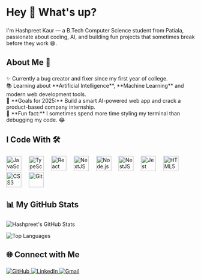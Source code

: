 <h1 align="left">Hey 👋 What's up?</h1>

###

<p align="left">I'm Hashpreet Kaur — a B.Tech Computer Science student from Patiala, passionate about coding, AI, and building fun projects that sometimes break before they work 😄.</p>

###

<h2 align="left">About Me 🚀</h2>

###

<p align="left">
✨ Currently a bug creator and fixer since my first year of college.<br>
📚 Learning about **Artificial Intelligence**, **Machine Learning** and modern web development tools.<br>
🎯 **Goals for 2025:** Build a smart AI-powered web app and crack a product-based company internship.<br>
🎲 **Fun fact:** I sometimes spend more time styling my terminal than debugging my code. 😂
</p>

###

<h2 align="left">I Code With 🛠️</h2>

###

<div align="left">
  <img src="https://cdn.jsdelivr.net/gh/devicons/devicon/icons/javascript/javascript-original.svg" height="40" alt="JavaScript" />
  <img width="12" />
  <img src="https://cdn.jsdelivr.net/gh/devicons/devicon/icons/typescript/typescript-original.svg" height="40" alt="TypeScript" />
  <img width="12" />
  <img src="https://cdn.jsdelivr.net/gh/devicons/devicon/icons/react/react-original.svg" height="40" alt="React" />
  <img width="12" />
  <img src="https://cdn.jsdelivr.net/gh/devicons/devicon/icons/nextjs/nextjs-original.svg" height="40" alt="NextJS" />
  <img width="12" />
  <img src="https://cdn.jsdelivr.net/gh/devicons/devicon/icons/nodejs/nodejs-original.svg" height="40" alt="Node.js" />
  <img width="12" />
  <img src="https://cdn.jsdelivr.net/gh/devicons/devicon/icons/nestjs/nestjs-plain.svg" height="40" alt="NestJS" />
  <img width="12" />
  <img src="https://cdn.jsdelivr.net/gh/devicons/devicon/icons/jest/jest-plain.svg" height="40" alt="Jest" />
  <img width="12" />
  <img src="https://cdn.jsdelivr.net/gh/devicons/devicon/icons/html5/html5-original.svg" height="40" alt="HTML5" />
  <img width="12" />
  <img src="https://cdn.jsdelivr.net/gh/devicons/devicon/icons/css3/css3-original.svg" height="40" alt="CSS3" />
  <img width="12" />
  <img src="https://cdn.jsdelivr.net/gh/devicons/devicon/icons/git/git-original.svg" height="40" alt="Git" />
</div>

###

<h2 align="left">📊 My GitHub Stats</h2>

###

![Hashpreet's GitHub Stats](https://github-readme-stats.vercel.app/api?username=HashpreetKaur&show_icons=true&theme=radical)

![Top Languages](https://github-readme-stats.vercel.app/api/top-langs/?username=HashpreetKaur&layout=compact&theme=radical)

###

<h2 align="left">🌐 Connect with Me</h2>

###

<p align="left">
  <a href="https://github.com/HashpreetKaur" target="_blank">
    <img src="https://img.shields.io/badge/GitHub-%2312100E.svg?&style=for-the-badge&logo=github&logoColor=white" alt="GitHub"/>
  </a>
  <a href="https://www.linkedin.com/in/hash-kaur-0629b7370" target="_blank">
    <img src="https://img.shields.io/badge/LinkedIn-%230077B5.svg?&style=for-the-badge&logo=linkedin&logoColor=white" alt="LinkedIn"/>
  </a>
  <a href="hashdhillon27@gmail.com" target="_blank">
    <img src="https://img.shields.io/badge/Gmail-D14836?&style=for-the-badge&logo=gmail&logoColor=white" alt="Gmail"/>
  </a>
</p>
